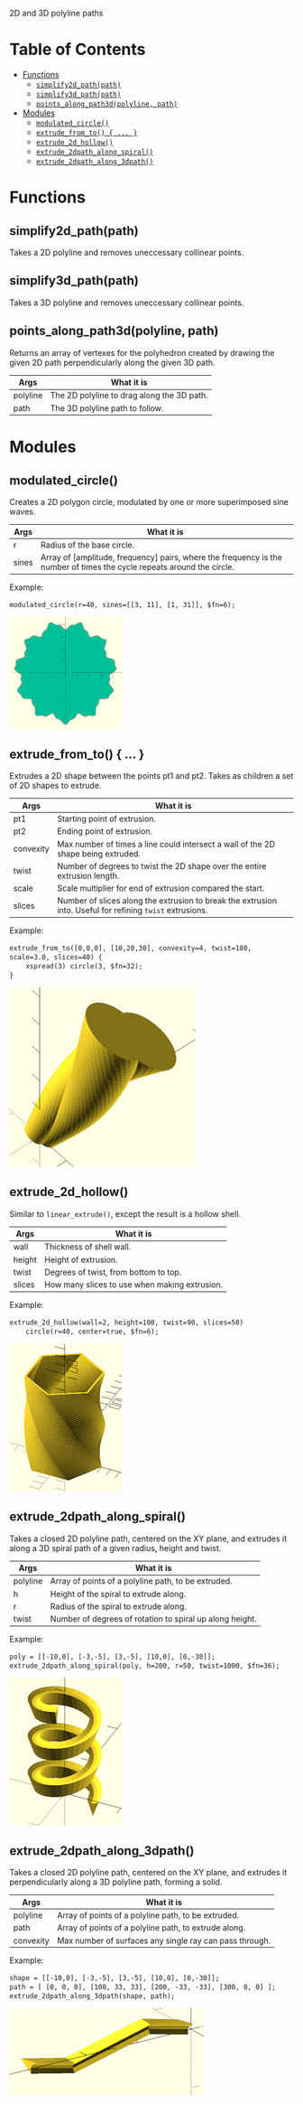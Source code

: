 2D and 3D polyline paths

# Table of Contents

- [Functions](#functions)
    - [`simplify2d_path(path)`](#simplify2d_pathpath)
    - [`simplify3d_path(path)`](#simplify3d_pathpath)
    - [`points_along_path3d(polyline, path)`](#points_along_path3dpolyline-path)
- [Modules](#modules)
    - [`modulated_circle()`](#modulated_circle)
    - [`extrude_from_to() { ... }`](#extrude_from_to---)
    - [`extrude_2d_hollow()`](#extrude_2d_hollow)
    - [`extrude_2dpath_along_spiral()`](#extrude_2dpath_along_spiral)
    - [`extrude_2dpath_along_3dpath()`](#extrude_2dpath_along_3dpath)



# Functions



## simplify2d\_path(path)
Takes a 2D polyline and removes uneccessary collinear points.



## simplify3d\_path(path)
Takes a 3D polyline and removes uneccessary collinear points.



## points\_along\_path3d(polyline, path)
Returns an array of vertexes for the polyhedron created by drawing the given
2D path perpendicularly along the given 3D path.

Args     | What it is
-------- | --------------------------
polyline | The 2D polyline to drag along the 3D path.
path     | The 3D polyline path to follow.




# Modules


## modulated\_circle()
Creates a 2D polygon circle, modulated by one or more superimposed sine waves.

Args     | What it is
-------- | --------------------------
r        | Radius of the base circle.
sines    | Array of [amplitude, frequency] pairs, where the frequency is the number of times the cycle repeats around the circle.

Example:

    modulated_circle(r=40, sines=[[3, 11], [1, 31]], $fn=6);

![modulated\_circle](images/paths/modulated_circle.png)



## extrude\_from\_to() { ... }
Extrudes a 2D shape between the points pt1 and pt2.
Takes as children a set of 2D shapes to extrude.

Args       | What it is
---------- | --------------------------
pt1        | Starting point of extrusion.
pt2        | Ending point of extrusion.
convexity  | Max number of times a line could intersect a wall of the 2D shape being extruded.
twist      | Number of degrees to twist the 2D shape over the entire extrusion length.
scale      | Scale multiplier for end of extrusion compared the start.
slices     | Number of slices along the extrusion to break the extrusion into.  Useful for refining `twist` extrusions.

Example:

    extrude_from_to([0,0,0], [10,20,30], convexity=4, twist=180, scale=3.0, slices=40) {
        xspread(3) circle(3, $fn=32);
    }

![extrude\_from\_to](images/paths/extrude_from_to.png)



## extrude\_2d\_hollow()
Similar to `linear_extrude()`, except the result is a hollow shell.

Args     | What it is
-------- | --------------------------
wall     | Thickness of shell wall.
height   | Height of extrusion.
twist    | Degrees of twist, from bottom to top.
slices   | How many slices to use when making extrusion.

Example:

    extrude_2d_hollow(wall=2, height=100, twist=90, slices=50)
        circle(r=40, center=true, $fn=6);

![extrude\_2d\_hollow](images/paths/extrude_2d_hollow.png)



## extrude\_2dpath\_along\_spiral()
Takes a closed 2D polyline path, centered on the XY plane, and
extrudes it along a 3D spiral path of a given radius, height and twist.

Args     | What it is
-------- | --------------------------
polyline | Array of points of a polyline path, to be extruded.
h        | Height of the spiral to extrude along.
r        | Radius of the spiral to extrude along.
twist    | Number of degrees of rotation to spiral up along height.

Example:

    poly = [[-10,0], [-3,-5], [3,-5], [10,0], [0,-30]];
    extrude_2dpath_along_spiral(poly, h=200, r=50, twist=1000, $fn=36);

![extrude\_2dpath\_along\_spiral](images/paths/extrude_2dpath_along_spiral.png)



## extrude\_2dpath\_along\_3dpath()
Takes a closed 2D polyline path, centered on the XY plane, and
extrudes it perpendicularly along a 3D polyline path, forming a solid.

Args      | What it is
--------- | --------------------------
polyline  | Array of points of a polyline path, to be extruded.
path      | Array of points of a polyline path, to extrude along.
convexity | Max number of surfaces any single ray can pass through.

Example:

    shape = [[-10,0], [-3,-5], [3,-5], [10,0], [0,-30]];
    path = [ [0, 0, 0], [100, 33, 33], [200, -33, -33], [300, 0, 0] ];
    extrude_2dpath_along_3dpath(shape, path);

![extrude\_2dpath\_along\_3dpath](images/paths/extrude_2dpath_along_3dpath.png)



